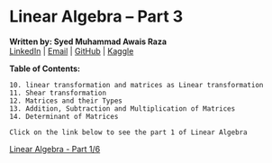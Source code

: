 # Linear Algebra – Part 3  
**Written by: Syed Muhammad Awais Raza**  
[LinkedIn](https://www.linkedin.com/in/syed-muhammad-awais-raza-905317278/) | [Email](mailto:awaisraza5424@gmail.com) | [GitHub](https://github.com/awai1s) | [Kaggle](https://www.kaggle.com/awais5424) 


**Table of Contents:**

    10. linear transformation and matrices as Linear transformation  
    11. Shear transformation  
    12. Matrices and their Types 
    13. Addition, Subtraction and Multiplication of Matrices  
    14. Determinant of Matrices   
    
`Click on the link below to see the part 1 of Linear Algebra`    

[Linear Algebra - Part 1/6](https://www.linkedin.com/feed/update/urn:li:activity:7241846683930644485?utm_source=share&utm_medium=member_desktop)